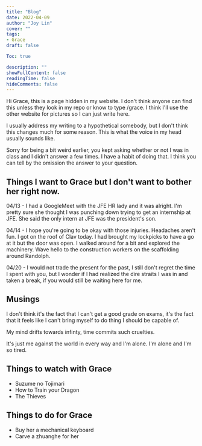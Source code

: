 ```yaml
---
title: "Blog"
date: 2022-04-09
author: "Joy Lin"
cover: ""
tags:
- Grace
draft: false

Toc: true

description: ""
showFullContent: false
readingTime: false
hideComments: false
---
```


Hi Grace, this is a page hidden in my website. I don't think anyone can find this unless they look in my repo or know to type /grace. I think I'll use the other website for pictures so I can just write here. 

I usually address my writing to a hypothetical somebody, but I don't think this changes much for some reason. This is what the voice in my head usually sounds like.

Sorry for being a bit weird earlier, you kept asking whether or not I was in class and I didn't answer a few times. I have a habit of doing that. I think you can tell by the omission the answer to your question.

## Things I want to Grace but I don't want to bother her right now.

04/13 - I had a GoogleMeet with the JFE HR lady and it was alright. I'm pretty sure she thought I was punching down trying to get an internship at JFE. She said the only intern at JFE was the president's son.

04/14 - I hope you're going to be okay with those injuries. Headaches aren't fun. I got on the roof of Clav today. I had brought my lockpicks to have a go at it but the door was open. I walked around for a bit and explored the machinery. Wave hello to the construction workers on the scaffolding around Randolph.

04/20 - I would not trade the present for the past, I still don't regret the time I spent with you, but I wonder if I had realized the dire straits I was in and taken a break, if you would still be waiting here for me.

## Musings

I don't think it's the fact that I can't get a good grade on exams, it's the fact that it feels like I can't bring myself to do thing I should be capable of. 

My mind drifts towards infinty, time commits such cruelties.

It's just me against the world in every way and I'm alone. I'm alone and I'm so tired.


## Things to watch with Grace

- Suzume no Tojimari
- How to Train your Dragon
- The Thieves

## Things to do for Grace

- Buy her a mechanical keyboard
- Carve a zhuanghe for her